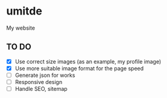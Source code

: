 # umitde

My website


## TO DO
- [x] Use correct size images (as an example, my profile image)
- [x] Use more suitable image format for the page speed
- [ ] Generate json for works
- [ ] Responsive design
- [ ] Handle SEO, sitemap
